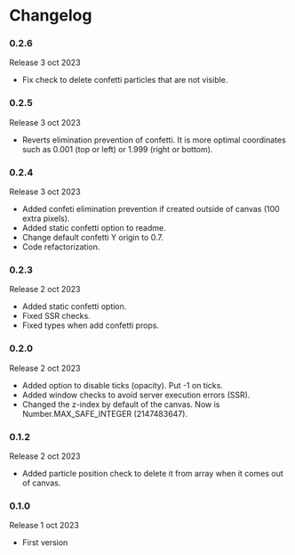 # Changelog

### 0.2.6

Release 3 oct 2023

  * Fix check to delete confetti particles that are not visible.

### 0.2.5

Release 3 oct 2023

  * Reverts elimination prevention of confetti. It is more optimal coordinates such as 0.001 (top or left) or 1.999 (right or bottom).

### 0.2.4

Release 3 oct 2023

  * Added confeti elimination prevention if created outside of canvas (100 extra pixels).
  * Added static confetti option to readme.
  * Change default confetti Y origin to 0.7.
  * Code refactorization.

### 0.2.3

Release 2 oct 2023

  * Added static confetti option.
  * Fixed SSR checks.
  * Fixed types when add confetti props.

### 0.2.0

Release 2 oct 2023

  * Added option to disable ticks (opacity). Put -1 on ticks.
  * Added window checks to avoid server execution errors (SSR).
  * Changed the z-index by default of the canvas. Now is  Number.MAX_SAFE_INTEGER (2147483647).

### 0.1.2

Release 2 oct 2023

  * Added particle position check to delete it from array when it comes out of canvas.

### 0.1.0

Release 1 oct 2023

  * First version